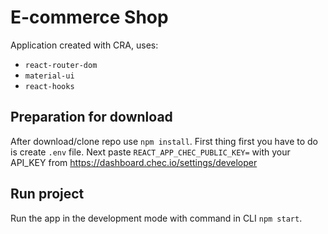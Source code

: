 # E-commerce Shop

Application created with CRA, uses:
- `react-router-dom`
- `material-ui`
- `react-hooks`

## Preparation for download

After download/clone repo use `npm install`.
First thing first you have to do is create `.env` file.
Next paste `REACT_APP_CHEC_PUBLIC_KEY=` with your API_KEY from https://dashboard.chec.io/settings/developer

## Run project

Run the app in the development mode with command in CLI `npm start`.
